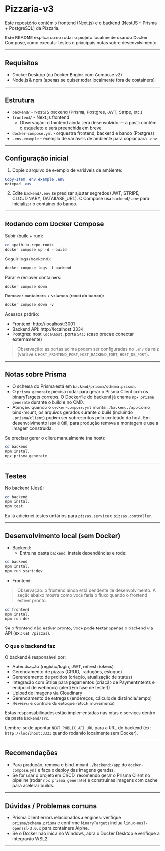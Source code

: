 # Pizzaria-v3

Este repositório contém o frontend (Next.js) e o backend (NestJS + Prisma + PostgreSQL) da Pizzaria.

Este README explica como rodar o projeto localmente usando Docker Compose, como executar testes e principais notas sobre desenvolvimento.

---

## Requisitos

- Docker Desktop (ou Docker Engine com Compose v2)
- Node.js & npm (apenas se quiser rodar localmente fora de containers)

---

## Estrutura

- `backend/` - NestJS backend (Prisma, Postgres, JWT, Stripe, etc.)
- `frontend/` - Next.js frontend
  - Observação: o frontend ainda será desenvolvido — a pasta contém o esqueleto e será preenchida em breve.
- `docker-compose.yml` - orquestra frontend, backend e banco (Postgres)
- `.env.example` - exemplo de variáveis de ambiente para copiar para `.env`

---

## Configuração inicial

1. Copie o arquivo de exemplo de variáveis de ambiente:

```powershell
Copy-Item .env.example .env
notepad .env
```

2. Edite `backend/.env` se precisar ajustar segredos (JWT, STRIPE, CLOUDINARY, DATABASE_URL). O Compose usa `backend/.env` para inicializar o container do banco.

---

## Rodando com Docker Compose

Subir (build + run):

```powershell
cd <path-to-repo-root>
docker compose up -d --build
```

Seguir logs (backend):

```powershell
docker compose logs -f backend
```

Parar e remover containers:

```powershell
docker compose down
```

Remover containers + volumes (reset do banco):

```powershell
docker compose down -v
```

Acessos padrão:

- Frontend: http://localhost:3001
- Backend API: http://localhost:3334
- Postgres: host `localhost`, porta `5433` (caso precise conectar externamente)

> Observação: as portas acima podem ser configuradas no `.env` da raiz (variáveis `HOST_FRONTEND_PORT`, `HOST_BACKEND_PORT`, `HOST_DB_PORT`).

---

## Notas sobre Prisma

- O schema do Prisma está em `backend/prisma/schema.prisma`.
- O `prisma generate` precisa rodar para gerar o Prisma Client com os binaryTargets corretos. O Dockerfile do backend já chama `npx prisma generate` durante o build e no CMD.
- Atenção: quando o `docker-compose.yml` monta `./backend:/app` como bind-mount, os arquivos gerados durante o build (incluindo `.prisma/client`) podem ser sobrescritos pelo conteúdo do host. Em desenvolvimento isso é útil; para produção remova a montagem e use a imagem construída.

Se precisar gerar o client manualmente (na host):

```powershell
cd backend
npm install
npx prisma generate
```

---

## Testes

No backend (Jest):

```powershell
cd backend
npm install
npm test
```

Eu já adicionei testes unitários para `pizzas.service` e `pizzas.controller`.

---

## Desenvolvimento local (sem Docker)

- Backend:
  - Entre na pasta `backend`, instale dependências e rode:

```powershell
cd backend
npm install
npm run start:dev
```

- Frontend:

> Observação: o frontend ainda está pendente de desenvolvimento. A seção abaixo mostra como você faria o fluxo quando o frontend estiver pronto.

```powershell
cd frontend
npm install
npm run dev
```

Se o frontend não estiver pronto, você pode testar apenas o backend via API (ex.: `GET /pizzas`).

### O que o backend faz

O backend é responsável por: 

- Autenticação (registro/login, JWT, refresh tokens)
- Gerenciamento de pizzas (CRUD, traduções, estoque)
- Gerenciamento de pedidos (criação, atualização de status)
- Integração com Stripe para pagamentos (criação de PaymentIntents e endpoint de webhook) (alert(Em fase de teste!))
- Upload de imagens via Cloudinary
- Gerenciamento de entregas (endereços, cálculo de distância/tempo)
- Reviews e controle de estoque (stock movements)

Estas responsabilidades estão implementadas nas rotas e serviços dentro da pasta `backend/src`.

Lembre-se de apontar `NEXT_PUBLIC_API_URL` para a URL do backend (ex: `http://localhost:3333` quando rodando localmente sem Docker).

---

## Recomendações

- Para produção, remova o bind-mount `./backend:/app` do `docker-compose.yml` e faça o deploy das imagens geradas.
- Se for usar o projeto em CI/CD, recomendo gerar o Prisma Client no pipeline (rodar `npx prisma generate`) e construir as imagens com cache para acelerar builds.

---

## Dúvidas / Problemas comuns

- Prisma Client errors relacionados a engines: verifique `prisma/schema.prisma` e confirme `binaryTargets` inclua `linux-musl-openssl-3.0.x` para containers Alpine.
- Se o Docker não inicia no Windows, abra o Docker Desktop e verifique a integração WSL2.

---